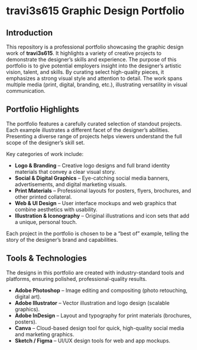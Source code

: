 # travi3s615 Graphic Design Portfolio

## Introduction  
This repository is a professional portfolio showcasing the graphic design work of **travi3s615**. It highlights a variety of creative projects to demonstrate the designer’s skills and experience. The purpose of this portfolio is to give potential employers insight into the designer’s artistic vision, talent, and skills. By curating select high-quality pieces, it emphasizes a strong visual style and attention to detail. The work spans multiple media (print, digital, branding, etc.), illustrating versatility in visual communication.

## Portfolio Highlights  
The portfolio features a carefully curated selection of standout projects. Each example illustrates a different facet of the designer’s abilities. Presenting a diverse range of projects helps viewers understand the full scope of the designer’s skill set.  

Key categories of work include:

- **Logo & Branding** – Creative logo designs and full brand identity materials that convey a clear visual story.  
- **Social & Digital Graphics** – Eye-catching social media banners, advertisements, and digital marketing visuals.  
- **Print Materials** – Professional layouts for posters, flyers, brochures, and other printed collateral.  
- **Web & UI Design** – User interface mockups and web graphics that combine aesthetics with usability.  
- **Illustration & Iconography** – Original illustrations and icon sets that add a unique, personal touch.  

Each project in the portfolio is chosen to be a “best of” example, telling the story of the designer’s brand and capabilities.

## Tools & Technologies  
The designs in this portfolio are created with industry-standard tools and platforms, ensuring polished, professional-quality results.

- **Adobe Photoshop** – Image editing and compositing (photo retouching, digital art).  
- **Adobe Illustrator** – Vector illustration and logo design (scalable graphics).  
- **Adobe InDesign** – Layout and typography for print materials (brochures, posters).  
- **Canva** – Cloud-based design tool for quick, high-quality social media and marketing graphics.  
- **Sketch / Figma** – UI/UX design tools for web and app mockups. 
